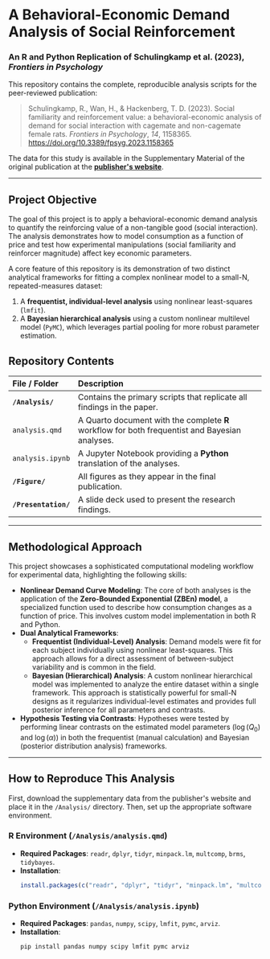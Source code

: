 # A Behavioral-Economic Demand Analysis of Social Reinforcement
### An R and Python Replication of Schulingkamp et al. (2023), *Frontiers in Psychology*

This repository contains the complete, reproducible analysis scripts for the peer-reviewed publication:

> Schulingkamp, R., Wan, H., & Hackenberg, T. D. (2023). Social familiarity and reinforcement value: a behavioral-economic analysis of demand for social interaction with cagemate and non-cagemate female rats. *Frontiers in Psychology*, *14*, 1158365. https://doi.org/10.3389/fpsyg.2023.1158365

The data for this study is available in the Supplementary Material of the original publication at the **[publisher's website](https://www.frontiersin.org/articles/10.3389/fpsyg.2023.1158365/full#supplementary-material)**.

---

## Project Objective

The goal of this project is to apply a behavioral-economic demand analysis to quantify the reinforcing value of a non-tangible good (social interaction). The analysis demonstrates how to model consumption as a function of price and test how experimental manipulations (social familiarity and reinforcer magnitude) affect key economic parameters.

A core feature of this repository is its demonstration of two distinct analytical frameworks for fitting a complex nonlinear model to a small-N, repeated-measures dataset:
1.  A **frequentist, individual-level analysis** using nonlinear least-squares (`lmfit`).
2.  A **Bayesian hierarchical analysis** using a custom nonlinear multilevel model (`PyMC`), which leverages partial pooling for more robust parameter estimation.

## Repository Contents

| File / Folder | Description |
| :--- | :--- |
| **`/Analysis/`** | Contains the primary scripts that replicate all findings in the paper. |
| `analysis.qmd` | A Quarto document with the complete **R** workflow for both frequentist and Bayesian analyses. |
| `analysis.ipynb` | A Jupyter Notebook providing a **Python** translation of the analyses. |
| **`/Figure/`** | All figures as they appear in the final publication. |
| **`/Presentation/`** | A slide deck used to present the research findings. |

---

## Methodological Approach

This project showcases a sophisticated computational modeling workflow for experimental data, highlighting the following skills:

* **Nonlinear Demand Curve Modeling**: The core of both analyses is the application of the **Zero-Bounded Exponential (ZBEn) model**, a specialized function used to describe how consumption changes as a function of price. This involves custom model implementation in both R and Python.
* **Dual Analytical Frameworks**:
    * **Frequentist (Individual-Level) Analysis**: Demand models were fit for each subject individually using nonlinear least-squares. This approach allows for a direct assessment of between-subject variability and is common in the field.
    * **Bayesian (Hierarchical) Analysis**: A custom nonlinear hierarchical model was implemented to analyze the entire dataset within a single framework. This approach is statistically powerful for small-N designs as it regularizes individual-level estimates and provides full posterior inference for all parameters and contrasts.
* **Hypothesis Testing via Contrasts**: Hypotheses were tested by performing linear contrasts on the estimated model parameters ($\log(Q_0)$ and $\log(\alpha)$) in both the frequentist (manual calculation) and Bayesian (posterior distribution analysis) frameworks.

---

## How to Reproduce This Analysis

First, download the supplementary data from the publisher's website and place it in the `/Analysis/` directory. Then, set up the appropriate software environment.

### R Environment (`/Analysis/analysis.qmd`)

* **Required Packages**: `readr`, `dplyr`, `tidyr`, `minpack.lm`, `multcomp`, `brms`, `tidybayes`.
* **Installation**:
    ```R
    install.packages(c("readr", "dplyr", "tidyr", "minpack.lm", "multcomp", "brms", "tidybayes"))
    ```

### Python Environment (`/Analysis/analysis.ipynb`)

* **Required Packages**: `pandas`, `numpy`, `scipy`, `lmfit`, `pymc`, `arviz`.
* **Installation**:
    ```bash
    pip install pandas numpy scipy lmfit pymc arviz
    ```